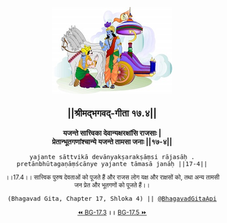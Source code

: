 <center><img src="../../asset/BG.png" alt="#API #bhagavadgitaapi #slok #nodejs #js #api #gitaapi #krishna #hinduism #vedic #ISKCON #shreemadbhagavadgita #technology"/>
<h2>||श्रीमद्‍भगवद्‍-गीता १७.४||</h2>
<h3>यजन्ते सात्त्विका देवान्यक्षरक्षांसि राजसाः |<br/>प्रेतान्भूतगणांश्चान्ये यजन्ते तामसा जनाः ||१७-४||</h3>
<pre>yajante sāttvikā devānyakṣarakṣāṃsi rājasāḥ .<br/>pretānbhūtagaṇāṃścānye yajante tāmasā janāḥ ||17-4||</pre>
<p>।।17.4।। सात्त्विक पुरुष देवताओं को पूजते हैं और राजस लोग यक्ष और राक्षसों को, तथा अन्य तामसी जन प्रेत और भूतगणों को पूजते हैं।।</p>
<pre>(Bhagavad Gita, Chapter 17, Shloka 4) || <a href="https://twitter.com/bhagavadgitaapi">@BhagavadGitaApi</a></pre><a href="../../17/3">⏪  BG-17.3</a><b>        ।।        </b><a href="../../17/5">BG-17.5  ⏩</a></center>
